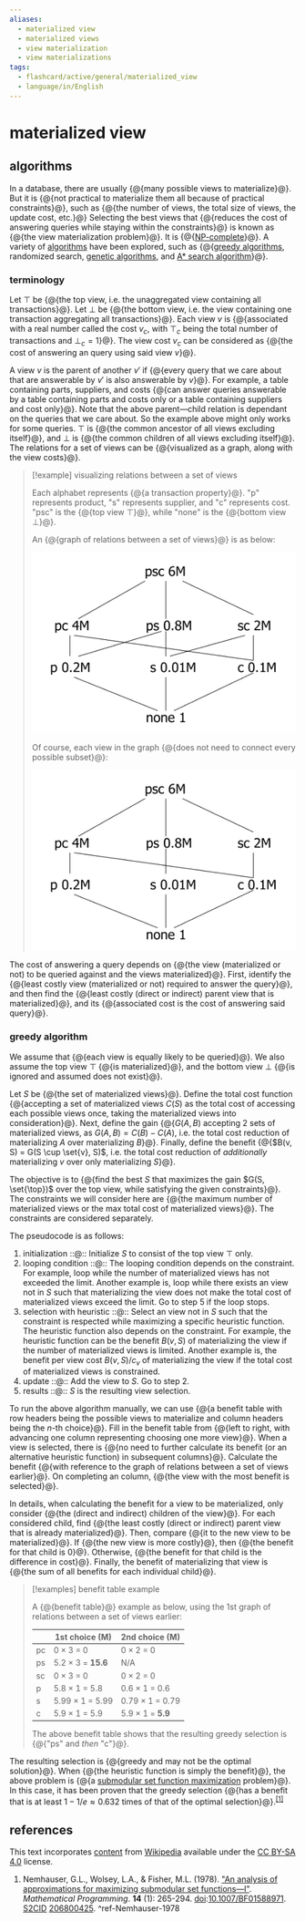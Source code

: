 ```yaml
---
aliases:
  - materialized view
  - materialized views
  - view materialization
  - view materializations
tags:
  - flashcard/active/general/materialized_view
  - language/in/English
---
```


# materialized view

## algorithms

In a database, there are usually {@{many possible views to materialize}@}. But it is {@{not practical to materialize them all because of practical constraints}@}, such as {@{the number of views, the total size of views, the update cost, etc.}@} Selecting the best views that {@{reduces the cost of answering queries while staying within the constraints}@} is known as {@{the view materialization problem}@}. It is {@{[NP-complete](NP-completeness.md)}@}. A variety of [algorithms](materialized%20view.md#algorithms) have been explored, such as {@{[greedy algorithms](#greedy%20algorithm), randomized search, [genetic algorithms](genetic%20algorithm.md), and [A* search algorithm](A*%20search%20algorithm.md)}@}. <!--SR:!2025-04-07,226,330!2025-10-26,369,310!2025-03-28,193,290!2025-07-05,285,310!2025-01-19,164,310!2025-05-12,255,330!2024-11-24,110,290-->

### terminology

Let $\top$ be {@{the top view, i.e. the unaggregated view containing all transactions}@}. Let $\bot$ be {@{the bottom view, i.e. the view containing one transaction aggregating all transactions}@}. Each view $v$ is {@{associated with a real number called the cost $v_c$, with $\top_c$ being the total number of transactions and $\bot_c = 1$}@}. The view cost $v_c$ can be considered as {@{the cost of answering an query using said view $v$}@}. <!--SR:!2025-02-15,182,310!2025-04-16,217,310!2025-01-08,156,310!2025-01-09,150,310-->

A view $v$ is the parent of another $v'$ if {@{every query that we care about that are answerable by $v'$ is also answerable by $v$}@}. For example, a table containing parts, suppliers, and costs {@{can answer queries answerable by a table containing parts and costs only or a table containing suppliers and cost only}@}. Note that the above parent—child relation is dependant on the queries that we care about. So the example above might only works for some queries. $\top$ is {@{the common ancestor of all views excluding itself}@}, and $\bot$ is {@{the common children of all views excluding itself}@}. The relations for a set of views can be {@{visualized as a graph, along with the view costs}@}. <!--SR:!2024-12-04,128,310!2024-12-09,130,290!2025-02-19,186,310!2025-04-06,225,330!2024-12-12,120,290-->

> [!example] visualizing relations between a set of views
>
> Each alphabet represents {@{a transaction property}@}. "p" represents product, "s" represents supplier, and "c" represents cost. "psc" is the {@{top view $\top$}@}, while "none" is the {@{bottom view $\bot$}@}.
>
> An {@{graph of relations between a set of views}@} is as below:
>
> ![relations between a set of views, dense](attachments/materialized%20view%20-%20data%20cube%20-%20dense.png)
>
> Of course, each view in the graph {@{does not need to connect every possible subset}@}:
>
> ![relations between a set of views, sparse](attachments/materialized%20view%20-%20data%20cube%20-%20sparse.png) <!--SR:!2025-04-19,235,330!2025-01-14,159,310!2025-04-29,244,330!2025-02-22,190,310!2025-02-12,182,310-->

The cost of answering a query depends on {@{the view (materialized or not) to be queried against and the views materialized}@}. First, identify the {@{least costly view (materialized or not) required to answer the query}@}, and then find the {@{least costly (direct or indirect) parent view that is materialized}@}, and its {@{associated cost is the cost of answering said query}@}. <!--SR:!2025-01-02,151,310!2025-12-07,395,310!2024-12-22,141,310!2025-04-25,199,270-->

### greedy algorithm

We assume that {@{each view is equally likely to be queried}@}. We also assume the top view $\top$ {@{is materialized}@}, and the bottom view $\bot$ {@{is ignored and assumed does not exist}@}. <!--SR:!2025-01-11,156,310!2024-12-27,146,310!2024-12-19,140,310-->

Let $S$ be {@{the set of materialized views}@}. Define the total cost function {@{accepting a set of materialized views $C(S)$ as the total cost of accessing each possible views once, taking the materialized views into consideration}@}. Next, define the gain {@{$G(A, B)$ accepting 2 sets of materialized views, as $G(A, B) = C(B) - C(A)$, i.e. the total cost reduction of materializing $A$ over materializing $B$}@}. Finally, define the benefit {@{$B(v, S) = G(S \cup \set{v}, S)$, i.e. the total cost reduction of _additionally_ materializing $v$ over only materializing $S$}@}. <!--SR:!2025-07-25,312,330!2025-01-24,136,250!2025-04-22,224,290!2024-11-18,106,290-->

The objective is to {@{find the best $S$ that maximizes the gain $G(S, \set{\top})$ over the top view, while satisfying the given constraints}@}. The constraints we will consider here are {@{the maximum number of materialized views or the max total cost of materialized views}@}. The constraints are considered separately. <!--SR:!2025-01-03,152,310!2024-11-22,97,250-->

The pseudocode is as follows:

1. initialization ::@:: Initialize $S$ to consist of the top view $\top$ only. <!--SR:!2025-01-27,168,310!2025-03-31,220,330-->
2. looping condition ::@:: The looping condition depends on the constraint. For example, loop while the number of materialized views has not exceeded the limit. Another example is, loop while there exists an view not in $S$ such that materializing the view does not make the total cost of materialized views exceed the limit. Go to step 5 if the loop stops. <!--SR:!2024-12-30,121,250!2025-02-25,187,310-->
3. selection with heuristic ::@:: Select an view not in $S$ such that the constraint is respected while maximizing a specific heuristic function. The heuristic function also depends on the constraint. For example, the heuristic function can be the benefit $B(v, S)$ of materializing the view if the number of materialized views is limited. Another example is, the benefit per view cost $B(v, S) / c_v$ of materializing the view if the total cost of materialized views is constrained. <!--SR:!2025-08-31,299,290!2024-11-20,116,290-->
4. update ::@:: Add the view to $S$. Go to step 2. <!--SR:!2025-01-10,143,290!2025-05-16,256,330-->
5. results ::@:: $S$ is the resulting view selection. <!--SR:!2025-01-07,138,290!2024-12-14,124,290-->

To run the above algorithm manually, we can use {@{a benefit table with row headers being the possible views to materialize and column headers being the _n_-th choice}@}. Fill in the benefit table from {@{left to right, with advancing one column representing choosing one more view}@}. When a view is selected, there is {@{no need to further calculate its benefit (or an alternative heuristic function) in subsequent columns}@}. Calculate the benefit {@{with reference to the graph of relations between a set of views earlier}@}. On completing an column, {@{the view with the most benefit is selected}@}. <!--SR:!2025-01-02,122,250!2024-12-19,129,290!2024-12-15,136,310!2025-10-13,331,290!2025-04-27,224,310-->

In details, when calculating the benefit for a view to be materialized, only consider {@{the (direct and indirect) children of the view}@}. For each considered child, find {@{the least costly (direct or indirect) parent view that is already materialized}@}. Then, compare {@{it to the new view to be materialized}@}. If {@{the new view is more costly}@}, then {@{the benefit for that child is 0}@}. Otherwise, {@{the benefit for that child is the difference in cost}@}. Finally, the benefit of materializing that view is {@{the sum of all benefits for each individual child}@}. <!--SR:!2025-05-02,245,330!2025-03-31,188,270!2025-03-31,208,290!2025-04-11,213,290!2025-04-21,237,330!2024-12-29,135,290!2024-12-28,147,310-->

> [!examples] benefit table example
>
> A {@{benefit table}@} example as below, using the 1st graph of relations between a set of views earlier:
>
> |    | 1st choice (M)     | 2nd choice (M)    |
> | -- | ------------------ | ----------------- |
> | pc | 0 × 3 = 0          | 0 × 2 = 0         |
> | ps | 5.2 × 3 = __15.6__ | N/A               |
> | sc | 0 × 3 = 0          | 0 × 2 = 0         |
> | p  | 5.8 × 1 = 5.8      | 0.6 × 1 = 0.6     |
> | s  | 5.99 × 1 = 5.99    | 0.79 × 1 = 0.79   |
> | c  | 5.9 × 1 = 5.9      | 5.9 × 1 = __5.9__ |
>
> The above benefit table shows that the resulting greedy selection is {@{"ps" and _then_ "c"}@}. <!--SR:!2025-04-14,231,330!2024-12-06,120,290-->

The resulting selection is {@{greedy and may not be the optimal solution}@}. When {@{the heuristic function is simply the benefit}@}, the above problem is {@{a [submodular set function maximization](submodular%20set%20function.md#submodular%20set%20function%20maximization) problem}@}. In this case, it has been proven that the greedy selection {@{has a benefit that is at least $1 - 1 / e \approx 0.632$ times of that of the optimal selection}@}.<sup>[\[1\]](#^ref-Nemhauser-1978)</sup> <!--SR:!2025-03-04,196,310!2025-02-23,190,310!2025-09-13,308,290!2025-03-12,195,290-->

## references

This text incorporates [content](https://en.wikipedia.org/wiki/materialized_view) from [Wikipedia](Wikipedia.md) available under the [CC BY-SA 4.0](https://creativecommons.org/licenses/by-sa/4.0/) license.

1. Nemhauser, G.L., Wolsey, L.A., & Fisher, M.L. (1978). ["An analysis of approximations for maximizing submodular set functions—I"](https://researchgate.net/publication/242914003). _Mathematical Programming_. __14__ (1): 265-294. [doi](doi%20(identifier).md):[10.1007/BF01588971](https://doi.org/10.1007%2FBF01588971). [S2CID](S2CID%20(identifier).md) [206800425](https://api.semanticscholar.org/CorpusID:206800425). <a id="^ref-Nemhauser-1978"> ^ref-Nemhauser-1978
